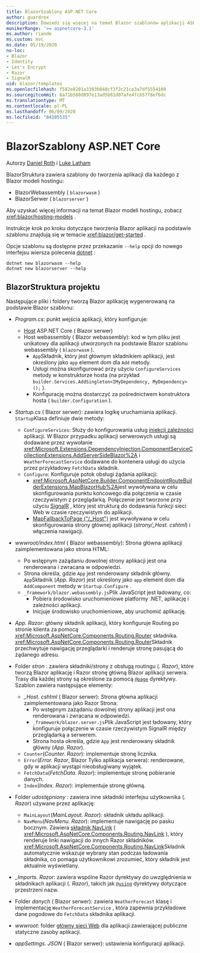 ```yaml
---
title: BlazorSzablony ASP.NET Core
author: guardrex
description: Dowiedz się więcej na temat Blazor szablonów aplikacji ASP.NET Core i Blazor struktury projektu.
monikerRange: '>= aspnetcore-3.1'
ms.author: riande
ms.custom: mvc
ms.date: 05/19/2020
no-loc:
- Blazor
- Identity
- Let's Encrypt
- Razor
- SignalR
uid: blazor/templates
ms.openlocfilehash: f582e8201a3393b848cf3f2c21ce3a7df5554100
ms.sourcegitcommit: 6a71b560d897e13ad5b61d07afe4fcb57f8ef6dc
ms.translationtype: MT
ms.contentlocale: pl-PL
ms.lasthandoff: 06/09/2020
ms.locfileid: "84105535"
---
```

# <a name="aspnet-core-blazor-templates"></a>BlazorSzablony ASP.NET Core

Autorzy [Daniel Roth](https://github.com/danroth27) i [Luke Latham](https://github.com/guardrex)

BlazorStruktura zawiera szablony do tworzenia aplikacji dla każdego z Blazor modeli hostingu:

* BlazorWebassembly ( `blazorwasm` )
* BlazorSerwer ( `blazorserver` )

Aby uzyskać więcej informacji na temat Blazor modeli hostingu, zobacz <xref:blazor/hosting-models> .

Instrukcje krok po kroku dotyczące tworzenia Blazor aplikacji na podstawie szablonu znajdują się w temacie <xref:blazor/get-started> .

Opcje szablonu są dostępne przez przekazanie `--help` opcji do nowego interfejsu wiersza polecenia [dotnet](/dotnet/core/tools/dotnet-new) :

```dotnetcli
dotnet new blazorwasm --help
dotnet new blazorserver --help
```

## <a name="blazor-project-structure"></a>BlazorStruktura projektu

Następujące pliki i foldery tworzą Blazor aplikację wygenerowaną na podstawie Blazor szablonu:

* *Program.cs*: punkt wejścia aplikacji, który konfiguruje:

  * [Host](xref:fundamentals/host/generic-host) ASP.NET Core ( Blazor serwer)
  * Host webassembly ( Blazor webassembly): kod w tym pliku jest unikatowy dla aplikacji utworzonych na podstawie Blazor szablonu webassembly ( `blazorwasm` ).
    * `App`Składnik, który jest głównym składnikiem aplikacji, jest określony jako `app` element dom dla `Add` metody.
    * Usługi można skonfigurować przy użyciu `ConfigureServices` metody w konstruktorze hosta (na przykład `builder.Services.AddSingleton<IMyDependency, MyDependency>();` ).
    * Konfigurację można dostarczyć za pośrednictwem konstruktora hosta ( `builder.Configuration` ).

* *Startup.cs* ( Blazor serwer): zawiera logikę uruchamiania aplikacji. `Startup`Klasa definiuje dwie metody:

  * `ConfigureServices`: Służy do konfigurowania usług [iniekcji zależności](xref:fundamentals/dependency-injection) aplikacji. W Blazor przypadku aplikacji serwerowych usługi są dodawane przez wywołanie <xref:Microsoft.Extensions.DependencyInjection.ComponentServiceCollectionExtensions.AddServerSideBlazor%2A> i `WeatherForecastService` dodawane do kontenera usługi do użycia przez przykładowy `FetchData` składnik.
  * `Configure`: Konfiguruje potok obsługi żądania aplikacji:
    * <xref:Microsoft.AspNetCore.Builder.ComponentEndpointRouteBuilderExtensions.MapBlazorHub%2A>jest wywoływana w celu skonfigurowania punktu końcowego dla połączenia w czasie rzeczywistym z przeglądarką. Połączenie jest tworzone przy użyciu [SignalR](xref:signalr/introduction) , który jest strukturą do dodawania funkcji sieci Web w czasie rzeczywistym do aplikacji.
    * [MapFallbackToPage ("/_Host")](xref:Microsoft.AspNetCore.Builder.RazorPagesEndpointRouteBuilderExtensions.MapFallbackToPage*) jest wywoływana w celu skonfigurowania strony głównej aplikacji (*strony/_Host. cshtml*) i włączenia nawigacji.

* *wwwroot/index.html* ( Blazor webassembly): Strona główna aplikacji zaimplementowana jako strona HTML:
  * Po wstępnym zażądaniu dowolnej strony aplikacji jest ona renderowana i zwracana w odpowiedzi.
  * Strona określa, gdzie `App` jest renderowany składnik główny. `App`Składnik (*App. Razor*) jest określony jako `app` element dom dla `AddComponent` metody w `Startup.Configure` .
  * `_framework/blazor.webassembly.js`Plik JavaScript jest ładowany, co:
    * Pobiera środowisko uruchomieniowe platformy .NET, aplikację i zależności aplikacji.
    * Inicjuje środowisko uruchomieniowe, aby uruchomić aplikację.

* *App. Razor*: główny składnik aplikacji, który konfiguruje Routing po stronie klienta za pomocą <xref:Microsoft.AspNetCore.Components.Routing.Router> składnika. <xref:Microsoft.AspNetCore.Components.Routing.Router>Składnik przechwytuje nawigację przeglądarki i renderuje stronę pasującą do żądanego adresu.

* Folder *stron* : zawiera składniki/strony z obsługą routingu (*. Razor*), które tworzą Blazor aplikację i Razor stronę główną Blazor aplikacji serwera. Trasy dla każdej strony są określone za pomocą [`@page`](xref:mvc/views/razor#page) dyrektywy. Szablon zawiera następujące elementy:
  * *_Host. cshtml* ( Blazor serwer): Strona główna aplikacji zaimplementowana jako Razor Strona:
    * Po wstępnym zażądaniu dowolnej strony aplikacji jest ona renderowana i zwracana w odpowiedzi.
    * `_framework/blazor.server.js`Plik JavaScript jest ładowany, który konfiguruje połączenie w czasie rzeczywistym SignalR między przeglądarką a serwerem.
    * Strona hosta określa, gdzie `App` jest renderowany składnik główny (*App. Razor*).
  * `Counter`(*Counter. Razor*): implementuje stronę licznika.
  * `Error`(*Error. Razor*, Blazor Tylko aplikacja serwera): renderowane, gdy w aplikacji wystąpi nieobsługiwany wyjątek.
  * `FetchData`(*FetchData. Razor*): implementuje stronę pobieranie danych.
  * `Index`(*Index. Razor*): implementuje stronę główną.

* Folder *udostępniony* : zawiera inne składniki interfejsu użytkownika (*. Razor*) używane przez aplikację:
  * `MainLayout`(*MainLayout. Razor*): składnik układu aplikacji.
  * `NavMenu`(*NavMenu. Razor*): implementuje nawigację po pasku bocznym. Zawiera [składnik NavLink](xref:blazor/routing#navlink-component) ( <xref:Microsoft.AspNetCore.Components.Routing.NavLink> ), który renderuje linki nawigacji do innych Razor składników. <xref:Microsoft.AspNetCore.Components.Routing.NavLink>Składnik automatycznie wskazuje wybrany stan podczas ładowania składnika, co pomaga użytkownikowi zrozumieć, który składnik jest aktualnie wyświetlany.

* *_Imports. Razor*: zawiera wspólne Razor dyrektywy do uwzględnienia w składnikach aplikacji (*. Razor*), takich jak [`@using`](xref:mvc/views/razor#using) dyrektywy dotyczące przestrzeni nazw.

* Folder *danych* ( Blazor serwer): zawiera `WeatherForecast` klasę i implementację `WeatherForecastService` , która zapewnia przykładowe dane pogodowe do `FetchData` składnika aplikacji.

* *wwwroot*: folder [główny sieci Web](xref:fundamentals/index#web-root) dla aplikacji zawierającej publiczne statyczne zasoby aplikacji.

* *appSettings. JSON* ( Blazor serwer): ustawienia konfiguracji aplikacji.
